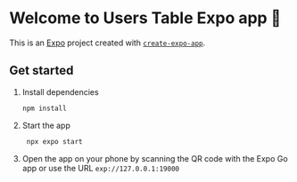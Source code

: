 # Welcome to Users Table Expo app 👋

This is an [Expo](https://expo.dev) project created with [`create-expo-app`](https://www.npmjs.com/package/create-expo-app).

## Get started

1. Install dependencies

   ```bash
   npm install
   ```

2. Start the app

   ```bash
    npx expo start
   ```

3. Open the app on your phone by scanning the QR code with the Expo Go app or use the URL `exp://127.0.0.1:19000`